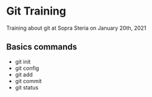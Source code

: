# Git Training

Training about git at Sopra Steria on January 20th, 2021

## Basics commands

- git init
- git config
- git add
- git commit
- git status
